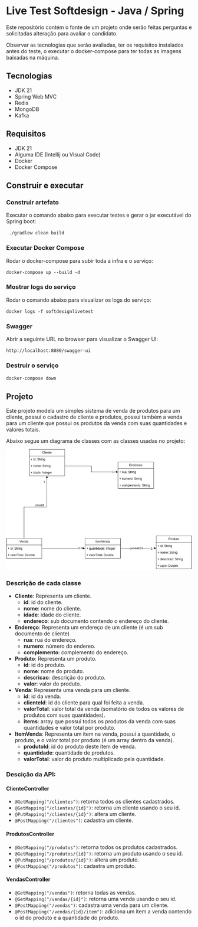 # Live Test Softdesign - Java / Spring

Este repositório contém o fonte de um projeto onde serão feitas perguntas e solicitadas alteração para avaliar o candidato.

Observar as tecnologias que serão avaliadas, ter os requisitos instalados antes do teste, o executar o docker-compose para ter todas as imagens baixadas na máquina.

## Tecnologias

* JDK 21
* Spring Web MVC
* Redis
* MongoDB
* Kafka

## Requisitos

* JDK 21
* Alguma IDE (Intellij ou Visual Code)
* Docker
* Docker Compose

## Construir e executar

### Construir artefato
Executar o comando abaixo para executar testes e gerar o jar executável do Spring boot:
```
 ./gradlew clean build
```

### Executar Docker Compose
Rodar o docker-compose para subir toda a infra e o serviço:
```
docker-compose up --build -d
```

### Mostrar logs do serviço
Rodar o comando abaixo para visualizar os logs do serviço:
```
docker logs -f softdesignlivetest
```

### Swagger
Abrir a seguinte URL no browser para visualizar o Swagger UI:
```
http://localhost:8080/swagger-ui
```

### Destruir o serviço
```
docker-compose down
```

## Projeto

Este projeto modela um simples sistema de venda de produtos para um cliente, possui o cadastro de cliente e produtos,
possui também a venda para um cliente que possui os produtos da venda com suas quantidades e valores totais.

Abaixo segue um diagrama de classes com as classes usadas no projeto:

![image info](./images/class-diagram-livetest.png)

### Descrição de cada classe

* <b>Cliente</b>: Representa um cliente.
    * <b>id</b>: id do cliente.
    * <b>nome</b>: nome do cliente.
    * <b>idade</b>: idade do cliente.
    * <b>endereco</b>: sub documento contendo o endereço do cliente.
* <b>Endereço</b>: Representa um endereço de um cliente (é um sub documento de cliente)
    * <b>rua</b>: rua do endereço.
    * <b>numero</b>: número do endereo.
    * <b>complemento</b>: complemento do endereço.
* <b>Produto</b>: Representa um produto.
    * <b>id</b>: id do produto.
    * <b>nome</b>: nome do produto.
    * <b>descricao</b>: descrição do produto.
    * <b>valor</b>: valor do produto.
* <b>Venda</b>: Representa uma venda para um cliente.
    * <b>id</b>: id da venda.
    * <b>clienteId</b>: id do cliente para qual foi feita a venda.
    * <b>valorTotal</b>: valor total da venda (somatório de todos os valores de produtos com suas quantidades).
    * <b>items</b>: array que possui todos os produtos da venda com suas quantidades e valor total por produto.
* <b>ItemVenda</b>: Representa um item na venda, possui a quantidade, o produto, e o valor total por produto (é um array dentro da venda).
    * <b>produtoId</b>: id do produto deste item de venda.
    * <b>quantidade</b>: quantidade de produtos.
    * <b>valorTotal</b>: valor do produto multiplicado pela quantidade.

### Descição da API:

#### ClienteController

* ```@GetMapping("/clientes")```: retorna todos os clientes cadastrados.
* ```@GetMapping("/clientes/{id}")```: retorna um cliente usando o seu id.
* ```@PutMapping("/clientes/{id}")```: altera um cliente.
* ```@PostMapping("/clientes")```: cadastra um cliente.

#### ProdutosController

* ```@GetMapping("/produtos")```: retorna todos os produtos cadastrados.
* ```@GetMapping("/produtos/{id}")```: retorna um produto usando o seu id.
* ```@PutMapping("/produtos/{id}")```: altera um produto.
* ```@PostMapping("/produtos")```: cadastra um produto.

#### VendasController

* ```@GetMapping("/vendas")```: retorna todas as vendas.
* ```@GetMapping("/vendas/{id}")```: retorna uma venda usando o seu id.
* ```@PostMapping("/vendas")```: cadastra uma venda para um cliente.
* ```@PostMapping("/vendas/{id}/item")```: adiciona um item a venda contendo o id do produto e a quantidade do produto.
